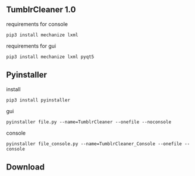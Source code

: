 ## TumblrCleaner 1.0

requirements for console

```
pip3 install mechanize lxml
```

requirements for gui

```
pip3 install mechanize lxml pyqt5
```

## Pyinstaller

install

```
pip3 install pyinstaller
```

gui

```
pyinstaller file.py --name=TumblrCleaner --onefile --noconsole
```

console


```
pyinstaller file_console.py --name=TumblrCleaner_Console --onefile --console
```

## Download
